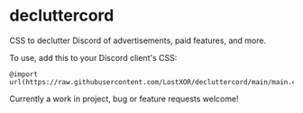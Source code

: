 # decluttercord
CSS to declutter Discord of advertisements, paid features, and more.

To use, add this to your Discord client's CSS:
```
@import url(https://raw.githubusercontent.com/LostXOR/decluttercord/main/main.css);
```
Currently a work in project, bug or feature requests welcome!

